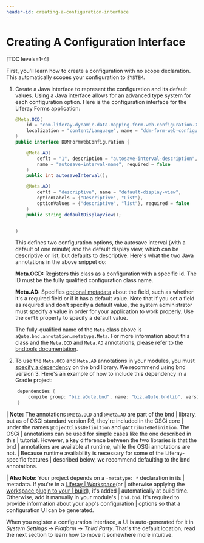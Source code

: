 ```yaml
---
header-id: creating-a-configuration-interface
---
```


# Creating A Configuration Interface

[TOC levels=1-4]

First, you'll learn how to create a configuration with no scope declaration.
This automatically scopes your configuration to `SYSTEM`.

1.  Create a Java interface to represent the configuration and its default
    values. Using a Java interface allows for an advanced type system for each
    configuration option. Here is the configuration interface for the Liferay
    Forms application:

    ```java
    @Meta.OCD(
        id = "com.liferay.dynamic.data.mapping.form.web.configuration.DDMFormWebConfiguration",
        localization = "content/Language", name = "ddm-form-web-configuration-name"
    )
    public interface DDMFormWebConfiguration {

        @Meta.AD(
            deflt = "1", description = "autosave-interval-description",
            name = "autosave-interval-name", required = false
        )
        public int autosaveInterval();

        @Meta.AD(
            deflt = "descriptive", name = "default-display-view",
            optionLabels = {"Descriptive", "List"},
            optionValues = {"descriptive", "list"}, required = false
        )
        public String defaultDisplayView();


    }
    ```

    This defines two configuration options, the autosave interval (with a default
    of one minute) and the default display view, which can be descriptive or
    list, but defaults to descriptive. Here's what the two Java annotations in
    the above snippet do:

    **Meta.OCD:** Registers this class as a configuration with a specific
    id. The ID must be the fully qualified configuration class name.

    **Meta.AD:** Specifies [optional metadata](http://bnd.bndtools.org/chapters/210-metatype.html) 
    about the field, such as whether it's a required field or if it has
    a default value.  Note that if you set a field as required and don't specify
    a default value, the system administrator must specify a value in order for
    your application to work properly. Use the `deflt` property to specify
    a default value.

    The fully-qualified name of the `Meta` class above is
    `aQute.bnd.annotation.metatype.Meta`. For more information about this class and
    the `Meta.OCD` and `Meta.AD` annotations, please refer to the 
    [bndtools documentation](http://bnd.bndtools.org/chapters/210-metatype.html).

2.  To use the `Meta.OCD` and `Meta.AD` annotations in your modules, you must
    [specify a dependency](/docs/7-2/customization/-/knowledge_base/c/configuring-dependencies)
    on the bnd library. We recommend using bnd version 3. Here's an example of
    how to include this dependency in a Gradle project: 

```groovy
    dependencies {
        compile group: "biz.aQute.bnd", name: "biz.aQute.bndlib", version: "3.1.0"
    }
```

| **Note:** The annotations `@Meta.OCD` and `@Meta.AD` are part of the bnd
| library, but as of OSGi standard version R6, they're included in the OSGi core
| under the names `@ObjectClassDefinition` and `@AttributeDefinition`. The OSGi
| annotations can be used for simple cases like the one described in this
| tutorial. However, a key difference between the two libraries is that the bnd
| annotations are available at runtime, while the OSGi annotations are not.
| Because runtime availability is necessary for some of the Liferay-specific features
| described below, we recommend defaulting to the bnd annotations.

| **Also Note:** Your project depends on a `-metatype: *` declaration in its
| metadata. If you're in a [Liferay
| Workspace](/docs/7-2/reference/-/knowledge_base/r/liferay-workspace)(or
| otherwise applying the [workspace plugin to your
| build](/docs/7-2/reference/-/knowledge_base/r/gradle-plugins)), it's added
| automatically at build time. Otherwise, add it manually in your module's
| `bnd.bnd`. It's required to provide information about your app's configuration
| options so that a configuration UI can be generated.

When you register a configuration interface, a UI is auto-generated for it in
*System Settings* &rarr; *Platform* &rarr; *Third Party*. That's the default
location; read the next section to learn how to move it somewhere more
intuitive.
